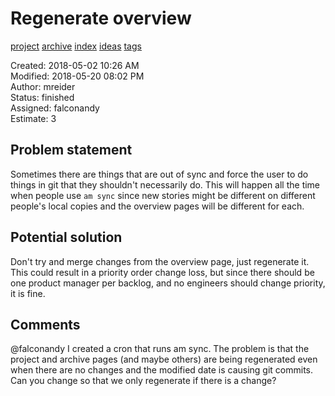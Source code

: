 # Regenerate overview

[project](../agilemarkdown-project.md) [archive](archive.md) [index](../index.md) [ideas](../ideas.md) [tags](../tags.md)

Created: 2018-05-02 10:26 AM  
Modified: 2018-05-20 08:02 PM  
Author: mreider  
Status: finished  
Assigned: falconandy  
Estimate: 3  

## Problem statement

Sometimes there are things that are out of sync and force the user to do things in git that they shouldn't necessarily do. This will happen all the time when people use `am sync` since new stories might be different on different people's local copies and the overview pages will be different for each.

## Potential solution

Don't try and merge changes from the overview page, just regenerate it. This could result in a priority order change loss, but since there should be one product manager per backlog, and no engineers should change priority, it is fine.

## Comments

@falconandy I created a cron that runs am sync. The problem is that the project and archive pages (and maybe others) are
being regenerated even when there are no changes and the modified date is causing git commits. Can you change so that we only regenerate if there is a change?
